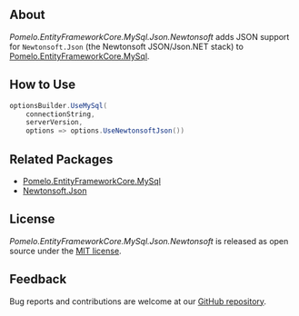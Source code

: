 ﻿## About

_Pomelo.EntityFrameworkCore.MySql.Json.Newtonsoft_ adds JSON support for `Newtonsoft.Json` (the Newtonsoft JSON/Json.NET stack) to [Pomelo.EntityFrameworkCore.MySql](https://github.com/PomeloFoundation/Pomelo.EntityFrameworkCore.MySql).

## How to Use

```csharp
optionsBuilder.UseMySql(
    connectionString,
    serverVersion,
    options => options.UseNewtonsoftJson())
```

## Related Packages

* [Pomelo.EntityFrameworkCore.MySql](https://www.nuget.org/packages/Pomelo.EntityFrameworkCore.MySql)
* [Newtonsoft.Json](https://www.nuget.org/packages/Newtonsoft.Json)

## License

_Pomelo.EntityFrameworkCore.MySql.Json.Newtonsoft_ is released as open source under the [MIT license](https://github.com/PomeloFoundation/Pomelo.EntityFrameworkCore.MySql/blob/main/LICENSE).

## Feedback

Bug reports and contributions are welcome at our [GitHub repository](https://github.com/PomeloFoundation/Pomelo.EntityFrameworkCore.MySql).